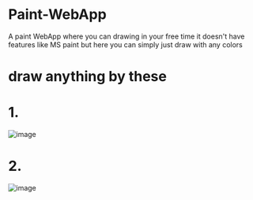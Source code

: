 # Paint-WebApp
A paint WebApp where you can drawing in your free time it doesn't have features like MS paint but here you can simply just draw with any colors  

# draw anything by these
# 1.
![image](https://github.com/user-attachments/assets/2f294f25-0a95-445f-8aba-70c0a3d7c5a5)
#
# 2.
![image](https://github.com/user-attachments/assets/802ee1e3-bd19-4510-9d73-4b7f0a22bfb1)

